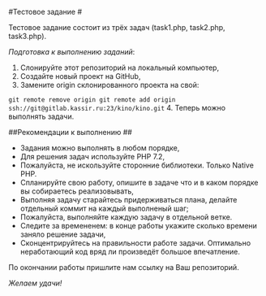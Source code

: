 #Тестовое задание #

Тестовое задание состоит из трёх задач (task1.php, task2.php, task3.php).

*Подготовка к выполнению заданий*:
1. Слонируйте этот репозиторий на локальный компьютер,
2. Создайте новый проект на GitHub, 
3. Замените origin склонированного проекта на свой:

`
git remote remove origin
git remote add origin ssh://git@gitlab.kassir.ru:23/kino/kino.git
` 
4. Теперь можно выполнять задачи.

##Рекомендации к выполнению ##
* Задания можно выполнять в любом порядке,
* Для решения задач используйте PHP 7.2,
* Пожалуйста, не искользуйте сторонние библиотеки. Только Native PHP.
* Спланируйте свою работу, опишите в задаче что и в каком порядке вы собираетесь реализовывать,
* Выполняя задачу старайтесь придерживаться плана, делайте отдельный коммит на каждый выполненый шаг;
* Пожалуйста, выполняйте каждую задачу в отдельной ветке.
* Следите за времененем: в конце работы укажите сколько времени заняло решение задачи,
* Сконцентрируйтесь на правильности работе задачи. Оптимально неработающий код вряд ли произведёт большое впечатление.

По окончании работы пришлите нам ссылку на Ваш репозиторий.

*Желаем удачи!*